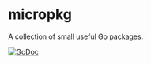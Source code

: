 # micropkg

A collection of small useful Go packages.

[![GoDoc](https://godoc.org/github.com/golang/gddo?status.svg)](https://godoc.org/github.com/ammario/micropkg)